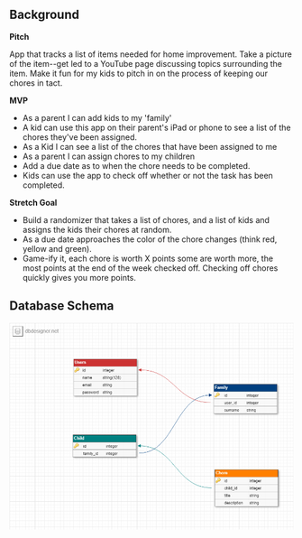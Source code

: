 
## Background

**Pitch**

App that tracks a list of items needed for home improvement. Take a picture of the item--get led to a YouTube
page discussing topics surrounding the item. Make it fun for my kids to pitch in on the process of keeping our
chores in tact.

**MVP**

 - As a parent I can add kids to my 'family'
 - A kid can use this app on their parent's iPad or phone to see a list of the chores they've been assigned.
 - As a Kid I can see a list of the chores that have been assigned to me
 - As a parent I can assign chores to my children
 - Add a due date as to when the chore needs to be completed.
 - Kids can use the app to check off whether or not the task has been completed.

**Stretch Goal**

 - Build a randomizer that takes a list of chores, and a list of kids and assigns the kids their chores at random.
 - As a due date approaches the color of the chore changes (think red, yellow and green).
 - Game-ify it, each chore is worth X points some are worth more, the most points at the end of the week checked off.
 Checking off chores quickly gives you more points.


## Database Schema

<img
  src="https://raw.githubusercontent.com/Home-Chore-Tracker/Backend/master/resources/home-chore-db.png"
  alt="backend database schema"  
/>
